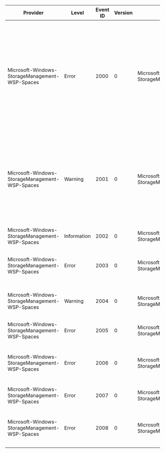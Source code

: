 Provider                                        |  Level        |  Event ID  |  Version  |  Channel                                          |  Task  |  Opcode  |  Keyword  |  Message
------------------------------------------------|---------------|------------|-----------|---------------------------------------------------|--------|----------|-----------|--------------------------------------------------------------------------------------------------------------------------------------------------------------------------------------------------------------------------------------------------------------------------------------------------------------------------------------------------------------------------------------------------------
Microsoft-Windows-StorageManagement-WSP-Spaces  |  Error        |  2000      |  0        |  Microsoft-Windows-StorageManagement/Operational  |        |          |           |  The Windows Storage Provider could not start the remote storage subsystem.Storage Subsystem ID:		{SubsystemID}Storage Subsystem URI:	{SubsystemURI}Username:			{Username}Error Code:			{ErrorCode}Error String:			{ErrorString}Ensure that the remote storage subsystem is online and connected to the network.Check if the user attempting to connect to the subsystem has the necessary permissions.
Microsoft-Windows-StorageManagement-WSP-Spaces  |  Warning      |  2001      |  0        |  Microsoft-Windows-StorageManagement/Operational  |        |          |           |  The Windows Storage Provider could not connect to the cluster. Attempting to reconnect.Current Retry:	{CurrentRetry}Max Retries:	{MaxRetry}This event usually indicates an intermittent failure between the Windows Storage Provider and cluster. No action is required. A separate information event will be logged when the issue has resolved itself.
Microsoft-Windows-StorageManagement-WSP-Spaces  |  Information  |  2002      |  0        |  Microsoft-Windows-StorageManagement/Operational  |        |          |           |
Microsoft-Windows-StorageManagement-WSP-Spaces  |  Error        |  2003      |  0        |  Microsoft-Windows-StorageManagement/Operational  |        |          |           |  An error occurred during method execution.Class:		{ClassName}Method:		{MethodName}ObjectId:	{ObjectId}Error Code:	{ErrorCode}
Microsoft-Windows-StorageManagement-WSP-Spaces  |  Warning      |  2004      |  0        |  Microsoft-Windows-StorageManagement/Operational  |        |          |           |  An error was posted by the Windows Storage Provider during the course of an operation.Message:	{Message}
Microsoft-Windows-StorageManagement-WSP-Spaces  |  Error        |  2005      |  0        |  Microsoft-Windows-StorageManagement/Operational  |        |          |           |  An error occurred during storage job execution.Job Name:	{JobName}Error Code:	{ErrorCode}
Microsoft-Windows-StorageManagement-WSP-Spaces  |  Error        |  2006      |  0        |  Microsoft-Windows-StorageManagement/Operational  |        |          |           |  An error occurred during a get instance operation.Class:		{ClassName}ObjectId:	{ObjectId}Error Code:	{ErrorCode}
Microsoft-Windows-StorageManagement-WSP-Spaces  |  Error        |  2007      |  0        |  Microsoft-Windows-StorageManagement/Operational  |        |          |           |  An error occurred during object enumeration.Class:		{ClassName}Error Code:	{ErrorCode}
Microsoft-Windows-StorageManagement-WSP-Spaces  |  Error        |  2008      |  0        |  Microsoft-Windows-StorageManagement/Operational  |        |          |           |  An error occurred during method execution.Class:		{ClassName}Method:		{MethodName}ObjectId:	{ObjectId}MI_Result:	{ErrorCode}